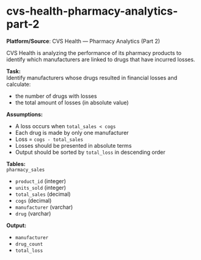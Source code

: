 # cvs-health-pharmacy-analytics-part-2

**Platform/Source**: CVS Health — Pharmacy Analytics (Part 2)

CVS Health is analyzing the performance of its pharmacy products to identify which manufacturers are linked to drugs that have incurred losses.

**Task:**  
Identify manufacturers whose drugs resulted in financial losses and calculate:  
- the number of drugs with losses  
- the total amount of losses (in absolute value)  

**Assumptions:**  
- A loss occurs when `total_sales < cogs`  
- Each drug is made by only one manufacturer  
- Loss = `cogs - total_sales`  
- Losses should be presented in absolute terms  
- Output should be sorted by `total_loss` in descending order

**Tables:**  
`pharmacy_sales`  
- `product_id` (integer)  
- `units_sold` (integer)  
- `total_sales` (decimal)  
- `cogs` (decimal)  
- `manufacturer` (varchar)  
- `drug` (varchar)  

**Output:**  
- `manufacturer`  
- `drug_count`  
- `total_loss`
